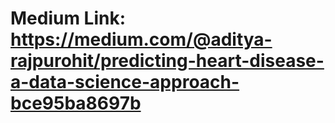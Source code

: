 # Medium Link: https://medium.com/@aditya-rajpurohit/predicting-heart-disease-a-data-science-approach-bce95ba8697b
